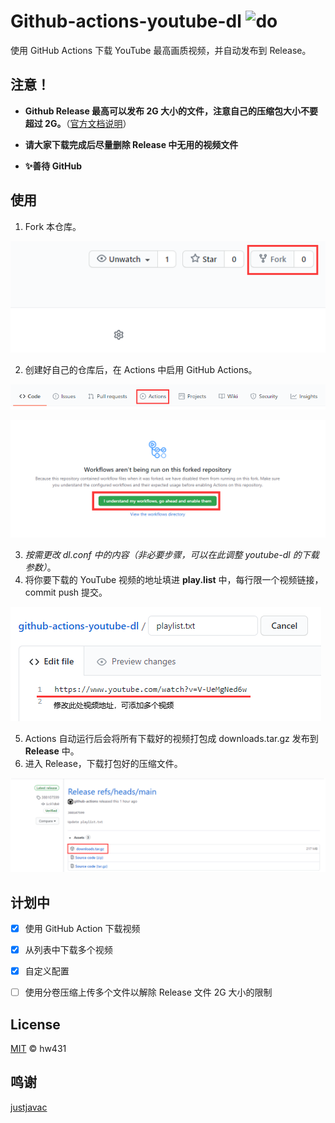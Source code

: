 # Github-actions-youtube-dl ![do](https://github.com/Heraldik/github-actions-youtube-dl/workflows/do/badge.svg)

使用 GitHub Actions 下载 YouTube 最高画质视频，并自动发布到 Release。


## 注意！

- **Github Release 最高可以发布 2G 大小的文件，注意自己的压缩包大小不要超过 2G。**（[官方文档说明](https://docs.github.com/cn/free-pro-team@latest/github/managing-large-files/distributing-large-binaries)）

- **请大家下载完成后尽量删除 Release 中无用的视频文件**

- **✨善待 GitHub**

## 使用

1. Fork 本仓库。

![image-20201128114406344](README.assets/image-20201128114406345.png)

2. 创建好自己的仓库后，在 Actions 中启用 GitHub Actions。

![image-20201128114243884](README.assets/image-20201128114243884.png)

![image-20210227151337588](README.assets/image-20210227151337588.png)

3. *按需更改 dl.conf 中的内容（非必要步骤，可以在此调整 youtube-dl 的下载参数）*。
4. 将你要下载的 YouTube 视频的地址填进 **play.list** 中，每行限一个视频链接，commit push 提交。

![image-20201128121024007](README.assets/image-20201128121024007.png)

5. Actions 自动运行后会将所有下载好的视频打包成 downloads.tar.gz 发布到 **Release** 中。
6. 进入 Release，下载打包好的压缩文件。

![image-20201128114604022](README.assets/image-20201128114604022.png)


## 计划中

- [x] 使用 GitHub Action 下载视频
- [x] 从列表中下载多个视频
- [x] 自定义配置
- [ ] 使用分卷压缩上传多个文件以解除 Release 文件 2G 大小的限制


## License

[MIT](https://github.com/Heraldik/github-actions-youtube-dl/blob/main/LICENSE) © hw431

## 鸣谢

[justjavac](https://github.com/justjavac/github-actions-youtube-dl)


